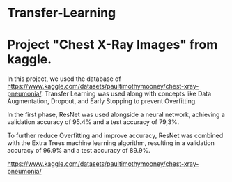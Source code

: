 # Transfer-Learning

# Project "Chest X-Ray Images" from kaggle.

In this project, we used the database of https://www.kaggle.com/datasets/paultimothymooney/chest-xray-pneumonia/. Transfer Learning was used along with concepts like Data Augmentation, Dropout, and Early Stopping to prevent Overfitting.

In the first phase, ResNet was used alongside a neural network, achieving a validation accuracy of 95.4% and a test accuracy of 79,3%.

To further reduce Overfitting and improve accuracy, ResNet was combined with the Extra Trees machine learning algorithm, resulting in a validation accuracy of 96.9% and a test accuracy of 89.9%.

https://www.kaggle.com/datasets/paultimothymooney/chest-xray-pneumonia/
